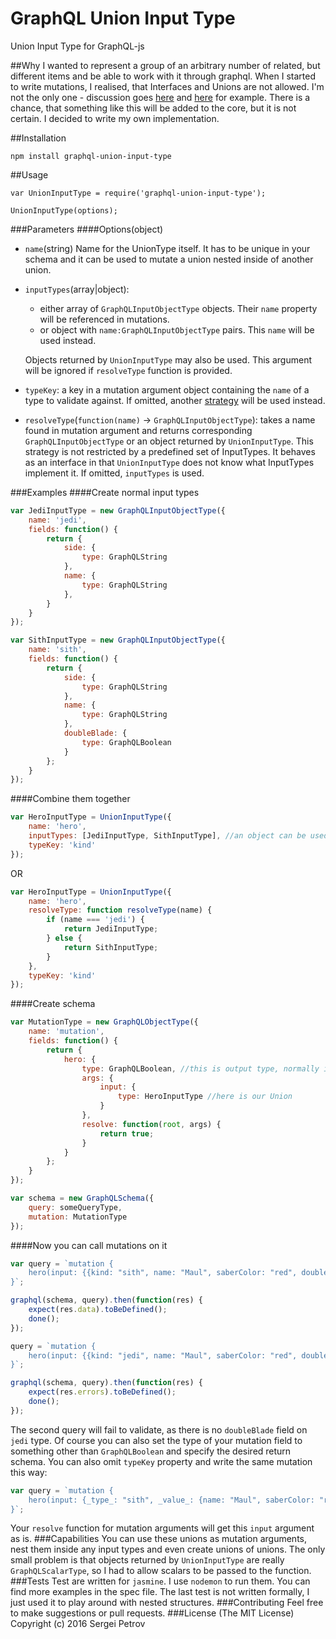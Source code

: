# GraphQL Union Input Type
Union Input Type for GraphQL-js

##Why
I wanted to represent a group of an arbitrary number of related, but different items and be able to work with it through graphql. When I started to write mutations, I realised, that Interfaces and Unions are not allowed. I'm not the only one - discussion goes [here](https://github.com/facebook/graphql/issues/114) and [here](https://github.com/graphql/graphql-js/issues/207) for example. There is a chance, that something like this will be added to the core, but it is not certain. I decided to write my own implementation.

##Installation
```
npm install graphql-union-input-type
```
##Usage
```
var UnionInputType = require('graphql-union-input-type');

UnionInputType(options);
```
###Parameters
####Options(object)
 - `name`(string)
 Name for the UnionType itself. It has to be unique in your schema and it can be used to mutate a union nested inside of another union.
 - `inputTypes`(array|object):
   - either array of `GraphQLInputObjectType` objects. Their `name` property will be referenced in mutations.
   - or object with `name:GraphQLInputObjectType` pairs. This `name` will be used instead.

   Objects returned by `UnionInputType` may also be used. This argument will be ignored if `resolveType` function is provided.
 - `typeKey`: a key in a mutation argument object containing the `name` of a type to validate against. If omitted, another [strategy](/#user-content-now-you-can-call-mutations-on-it) will be used instead.
 - `resolveType`(`function(name)` -> `GraphQLInputObjectType`): takes a name found in mutation argument and returns corresponding
`GraphQLInputObjectType` or an object returned by `UnionInputType`. This strategy is not restricted by a predefined set of InputTypes. It behaves as an interface in that `UnionInputType` does not know what InputTypes implement it. If omitted, `inputTypes` is used.

###Examples
####Create normal input types
```js
var JediInputType = new GraphQLInputObjectType({
	name: 'jedi',
	fields: function() {
		return {
			side: {
				type: GraphQLString
			},
			name: {
				type: GraphQLString
			},
		}
	}
});

var SithInputType = new GraphQLInputObjectType({
	name: 'sith',
	fields: function() {
		return {
			side: {
				type: GraphQLString
			},
			name: {
				type: GraphQLString
			},
			doubleBlade: {
				type: GraphQLBoolean
			}
		};
	}
});
```
####Combine them together
```js
var HeroInputType = UnionInputType({
	name: 'hero',
	inputTypes: [JediInputType, SithInputType], //an object can be used instead to query by names other than defined in these types
	typeKey: 'kind'
});
```
OR
```js
var HeroInputType = UnionInputType({
	name: 'hero',
	resolveType: function resolveType(name) {
		if (name === 'jedi') {
			return JediInputType;
		} else {
			return SithInputType;
		}
	},
	typeKey: 'kind'
});
```
####Create schema
```js
var MutationType = new GraphQLObjectType({
	name: 'mutation',
	fields: function() {
		return {
			hero: {
				type: GraphQLBoolean, //this is output type, normally it will correspond to some HeroType of type GraphQLUnionType or GraphQLInterfaceType
				args: {
					input: {
						type: HeroInputType //here is our Union
					}
				},
				resolve: function(root, args) {
					return true;
				}
			}
		};
	}
});

var schema = new GraphQLSchema({
	query: someQueryType,
	mutation: MutationType
});
```
####Now you can call mutations on it
```js
var query = `mutation {
	hero(input: {{kind: "sith", name: "Maul", saberColor: "red", doubleBlade: true})
}`;

graphql(schema, query).then(function(res) {
	expect(res.data).toBeDefined();
	done();
});

query = `mutation {
	hero(input: {{kind: "jedi", name: "Maul", saberColor: "red", doubleBlade: true})
}`;

graphql(schema, query).then(function(res) {
	expect(res.errors).toBeDefined();
	done();
});
```
The second query will fail to validate, as there is no `doubleBlade` field on `jedi` type. Of course you can also set the type of your mutation field to something other than `GraphQLBoolean` and specify the desired return schema.
You can also omit `typeKey` property and write the same mutation this way:
```js
var query = `mutation {
	hero(input: {_type_: "sith", _value_: {name: "Maul", saberColor: "red", doubleBlade: true}})
}`;
```
Your `resolve` function for mutation arguments will get this `input` argument as is.
###Capabilities
You can use these unions as mutation arguments, nest them inside any input types and even create unions of unions. The only small problem is that objects returned by `UnionInputType` are really `GraphQLScalarType`, so I had to allow scalars to be passed to the function.
###Tests
Test are written for `jasmine`. I use `nodemon` to run them. You can find more examples in the spec file. The last test is not written formally, I just used it to play around with nested structures.
###Contributing
Feel free to make suggestions or pull requests.
###License
(The MIT License)
Copyright (c) 2016 Sergei Petrov
